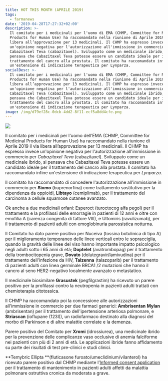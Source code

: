 ```yaml
---
title: HOT THIS MONTH (APRILE 2019)
tags:
  - farmanews
date: '2019-04-28T17:27:32+02:00'
description: >-
  Il comitato per i medicinali per l'uomo di EMA (CHMP, Committee for Medicinal
  Products for Human Use) ha raccomandato nella riunione di Aprile 2019 il via
  libera all’approvazione per 13 medicinali. Il CHMP ha espresso invece
  un'opinione negativa per l'autorizzazione all'immissione in commercio per
  Cabazitaxel Teva (cabazitaxel). Sviluppato come un medicinale ibrido, si
  pensava che Cabazitaxel Teva potesse essere un candidato ideale per il
  trattamento del cancro alla prostata. Il comitato ha raccomandato infine
  un'estensione di indicazione terapeutica per Lynparza.
socialDesc: >-
  Il comitato per i medicinali per l'uomo di EMA (CHMP, Committee for Medicinal
  Products for Human Use) ha raccomandato nella riunione di Aprile 2019 il via
  libera all’approvazione per 13 medicinali. Il CHMP ha espresso invece
  un'opinione negativa per l'autorizzazione all'immissione in commercio per
  Cabazitaxel Teva (cabazitaxel). Sviluppato come un medicinale ibrido, si
  pensava che Cabazitaxel Teva potesse essere un candidato ideale per il
  trattamento del cancro alla prostata. Il comitato ha raccomandato infine
  un'estensione di indicazione terapeutica per Lynparza.
image: /img/d79ef28c-0dcb-4dd2-8f11-ecf5a8dd4cfe.png
---
```

![](/img/d79ef28c-0dcb-4dd2-8f11-ecf5a8dd4cfe.png)

Il comitato per i medicinali per l'uomo dell’EMA (CHMP, Committee for Medicinal Products for Human Use) ha raccomandato nella riunione di Aprile 2019 il via libera all’approvazione per 13 medicinali. Il CHMP ha espresso invece un'opinione negativa per l'autorizzazione all'immissione in commercio per _Cabazitaxel Teva_ (cabazitaxel). Sviluppato come un medicinale ibrido, si pensava che Cabazitaxel Teva potesse essere un candidato ideale per il trattamento del cancro alla prostata. Il comitato ha raccomandato infine un'estensione di indicazione terapeutica per _Lynparza_.

Il comitato ha raccomandato di concedere l'autorizzazione all'immissione in commercio per **Sixmo** (buprenorfina) come trattamento sostitutivo per la dipendenza da oppioidi, **Libtayo** (cemiplimab), per il trattamento del carcinoma a cellule squamose cutanee avanzato. 

Ok anche a due medicinali orfani: Esperoct (turoctocog alfa pegol) per il trattamento e la profilassi delle emorragie in pazienti di 12 anni e oltre con emofilia A (carenza congenita di fattore VIII), e Ultomiris (ravulizumab), per il trattamento di pazienti adulti con emoglobinuria parossistica notturna.

 Il Comitato ha dato parere positivo per Nuceiva (tossina botulinica di tipo A) per il miglioramento temporaneo delle linee verticali entro le sopracciglia, quando la gravità delle linee del viso hanno importante impatto psicologico negli adulti sotto i 65 anni di età; **Doptelet** (avatrombopag) per il trattamento della trombocitopenia grave, **Dovato** (dolutegravir/lamivudina) per il trattamento dell'infezione da HIV, **Talzenna** (talazoparib) per il trattamento di pazienti adulti con linea germinale BRCA1 /2 mutazioni che hanno il cancro al seno HER2-negativo localmente avanzato o metastatico.

Il medicinale biosimilare **Grasustek** (pegfilgrastim) ha ricevuto un parere positivo per la profilassi contro la neutropenia in pazienti adulti trattati con chemioterapia citotossica.

Il CHMP ha raccomandato poi la concessione alle autorizzazioni all'immissione in commercio per due farmaci generici: **Ambrisentan** **Mylan** (ambrisentan) per il trattamento dell'ipertensione arteriosa polmonare, e **Striascan** (ioflupane (123I)), un radiofarmaco destinato alla diagnosi del morbo di Parkinson e di altre malattie correlate e la demenza.

Parere positivo del Comitato per **Xromi** (idrossiurea), una medicinale ibrido per la prevenzione delle complicanze vaso occlusive di anemia falciforme nei pazienti con più di 2 anni di età. Le applicazioni ibride fanno affidamento su parte dei risultati di test pre-clinici e studi clinici.

**Temybric Ellipta **(fluticasone furoato/umeclidinium/vilanterol) ha ricevuto parere positivo dal CHMP mediante l’[Informed consent application ](https://www.ema.europa.eu/en/glossary/informed-consent-application)per il trattamento di mantenimento in pazienti adulti affetti da malattia polmonare ostruttiva cronica da moderata a grave.
